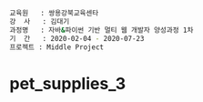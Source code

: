 ```bash
교육원   : 쌍용강북교육센타
강  사   : 김대기
과정명   : 자바&파이썬 기반 멀티 웹 개발자 양성과정 1차
기  간   : 2020-02-04 - 2020-07-23
프로젝트 : Middle Project
```

# pet_supplies_3
